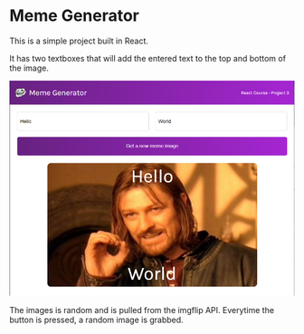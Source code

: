 # Meme Generator 

This is a simple project built in React.

It has two textboxes that will add the entered text to the top and bottom of the image. 

![My Image](Capture1.png)

The images is random and is pulled from the imgflip API. Everytime the button is pressed, a random image is grabbed. 
